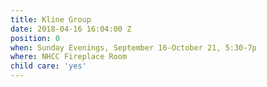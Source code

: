 ```yaml
---
title: Kline Group
date: 2018-04-16 16:04:00 Z
position: 0
when: Sunday Evenings, September 16-October 21, 5:30-7p
where: NHCC Fireplace Room
child care: 'yes'
---
```


